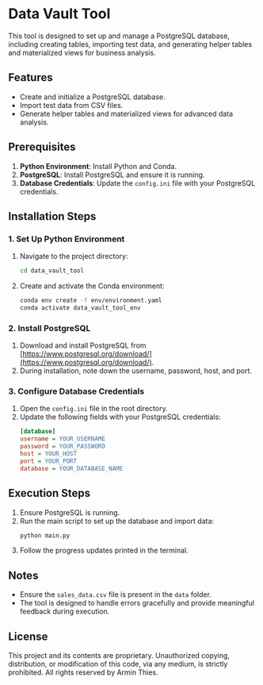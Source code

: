 # Data Vault Tool

This tool is designed to set up and manage a PostgreSQL database, including creating tables, importing test data, and generating helper tables and materialized views for business analysis.

## Features
- Create and initialize a PostgreSQL database.
- Import test data from CSV files.
- Generate helper tables and materialized views for advanced data analysis.

## Prerequisites
1. **Python Environment**: Install Python and Conda.
2. **PostgreSQL**: Install PostgreSQL and ensure it is running.
3. **Database Credentials**: Update the `config.ini` file with your PostgreSQL credentials.

## Installation Steps

### 1. Set Up Python Environment
1. Navigate to the project directory:
   ```bash
   cd data_vault_tool
   ```
2. Create and activate the Conda environment:
   ```bash
   conda env create -f env/environment.yaml
   conda activate data_vault_tool_env
   ```

### 2. Install PostgreSQL
1. Download and install PostgreSQL from [https://www.postgresql.org/download/](https://www.postgresql.org/download/).
2. During installation, note down the username, password, host, and port.

### 3. Configure Database Credentials
1. Open the `config.ini` file in the root directory.
2. Update the following fields with your PostgreSQL credentials:
   ```ini
   [database]
   username = YOUR_USERNAME
   password = YOUR_PASSWORD
   host = YOUR_HOST
   port = YOUR_PORT
   database = YOUR_DATABASE_NAME
   ```

## Execution Steps
1. Ensure PostgreSQL is running.
2. Run the main script to set up the database and import data:
   ```bash
   python main.py
   ```
3. Follow the progress updates printed in the terminal.

## Notes
- Ensure the `sales_data.csv` file is present in the `data` folder.
- The tool is designed to handle errors gracefully and provide meaningful feedback during execution.

## License
This project and its contents are proprietary. Unauthorized copying, distribution, or modification of this code, via any medium, is strictly prohibited. All rights reserved by Armin Thies.